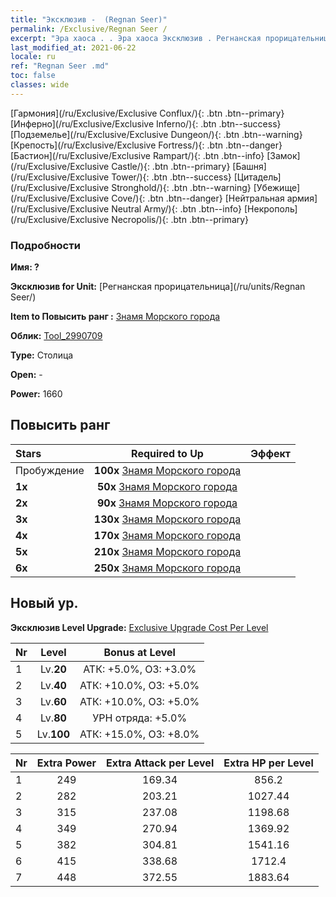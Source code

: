```yaml
---
title: "Эксклюзив -  (Regnan Seer)"
permalink: /Exclusive/Regnan Seer /
excerpt: "Эра хаоса . . Эра хаоса Эксклюзив . Регнанская прорицательница Эксклюзив."
last_modified_at: 2021-06-22
locale: ru
ref: "Regnan Seer .md"
toc: false
classes: wide
---
```

 [Гармония](/ru/Exclusive/Exclusive Conflux/){: .btn .btn--primary} [Инферно](/ru/Exclusive/Exclusive Inferno/){: .btn .btn--success} [Подземелье](/ru/Exclusive/Exclusive Dungeon/){: .btn .btn--warning} [Крепость](/ru/Exclusive/Exclusive Fortress/){: .btn .btn--danger} [Бастион](/ru/Exclusive/Exclusive Rampart/){: .btn .btn--info} [Замок](/ru/Exclusive/Exclusive Castle/){: .btn .btn--primary} [Башня](/ru/Exclusive/Exclusive Tower/){: .btn .btn--success} [Цитадель](/ru/Exclusive/Exclusive Stronghold/){: .btn .btn--warning} [Убежище](/ru/Exclusive/Exclusive Cove/){: .btn .btn--danger} [Нейтральная армия](/ru/Exclusive/Exclusive Neutral Army/){: .btn .btn--info} [Некрополь](/ru/Exclusive/Exclusive Necropolis/){: .btn .btn--primary} 

### Подробности
 **Имя: ?** 

 **Эксклюзив for Unit:** [Регнанская прорицательница](/ru/units/Regnan Seer/) 

 **Item to Повысить ранг :** [Знамя Морского города](/ItemsRU/con_1006/)

 **Облик:** [Tool_2990709](/ItemsRU/con_674/)

 **Type:** Столица

 **Open:** -

 **Power:** 1660

## Повысить ранг 

  |     Stars    |  Required to Up | Эффект |
  |:-------------|:---------------:|:---------------:|
  |  Пробуждение  | **100x** [Знамя Морского города](/ItemsRU/con_1006/) |  |
  | **1x** <i class="fas fa-star"/> | **50x** [Знамя Морского города](/ItemsRU/con_1006/) |  |
  | **2x** <i class="fas fa-star"/> | **90x** [Знамя Морского города](/ItemsRU/con_1006/) |  |
  | **3x** <i class="fas fa-star"/> | **130x** [Знамя Морского города](/ItemsRU/con_1006/) |  |
  | **4x** <i class="fas fa-star"/> | **170x** [Знамя Морского города](/ItemsRU/con_1006/) |  |
  | **5x** <i class="fas fa-star"/> | **210x** [Знамя Морского города](/ItemsRU/con_1006/) |  |
  | **6x** <i class="fas fa-star"/> | **250x** [Знамя Морского города](/ItemsRU/con_1006/) |  |


## Новый ур.
 **Эксклюзив Level Upgrade:** [Exclusive Upgrade Cost Per Level](/Exclusive/ExclusiveUpgradeCostPerLevel/)

  |  Nr  |   Level  | Bonus at Level |
  |:-----|:--------:|:--------------:|
  | 1 | Lv.**20** | АТК: +5.0%, ОЗ: +3.0% |
  | 2 | Lv.**40** | АТК: +10.0%, ОЗ: +5.0% |
  | 3 | Lv.**60** | АТК: +10.0%, ОЗ: +5.0% |
  | 4 | Lv.**80** | УРН отряда: +5.0% |
  | 5 | Lv.**100** | АТК: +15.0%, ОЗ: +8.0% |


  |  Nr  |  Extra Power | Extra Attack per Level | Extra HP per Level |
  |:-----|:--------:|:--------:|:--------:|
  | 1 | 249 | 169.34 | 856.2 |
  | 2 | 282 | 203.21 | 1027.44 |
  | 3 | 315 | 237.08 | 1198.68 |
  | 4 | 349 | 270.94 | 1369.92 |
  | 5 | 382 | 304.81 | 1541.16 |
  | 6 | 415 | 338.68 | 1712.4 |
  | 7 | 448 | 372.55 | 1883.64 |


